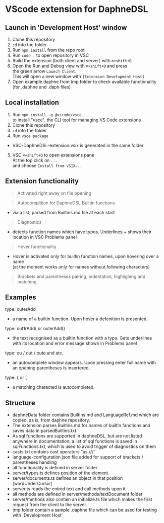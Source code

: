 # VScode extension for DaphneDSL

## Launch in 'Development Host' window

1. Clone this repository
2. `cd` into the folder
3. Run `npm install` from the repo root
4. Run `code .` to open repository in VSC
5. Build the extension (both client and server) with `⌘+shift+B`
6. Open the Run and Debug view with `⌘+shift+D` and press <br>the green arrow `Launch Client`.  
    This will open a new window with `[Extension Development Host]`
7. Open example.daphne from tmp folder to check available functionality <br> (for .daphne and .daph files)

## Local installation

1. Run `npm install -g @vscode/vsce` <br>
to install "vsce", the CLI tool for managing VS Code extensions
2. Clone this repository
3. `cd` into the folder
3. Run `vsce package`
- VSC-DaphneDSL-extension.vsix is generated in the same folder

5. VSC `⌘+shift+D` to open extensions pane
<br> At the top click on `...` 
<br> and choose `Install from VSIX...` 

## Extension functionality

  > Activated right away on file opening

  > Autocomplition for DaphneDSL Builtin functions  
  - via a list, parsed from Builtins.md file at each start
  > Diagnostics   
  - detects function names which have typos. Underlines + shows their location in VSC Problems panel
  > Hover functionality   
  - Hover is activated only for builtin function names, upon hovering over a name   
  (at the moment works only for names without following characters)
  > Brackets and parentheses pairing, indentation, highlighing and matching

## Examples

type: outerAdd   
- a name of a builtin function. Upon hover a defenition is presented.  

type: out1rAdd( or outerAdd()   
- the text recognised as a builtin function with a typo. Gets underlines with its location and error message shown in Problems panel  

type: ou / out / oute and etc. 
- an autocomplete window appears. Upon pressing enter full name with an opening parentheses is insertered.

type: { or [
- a matching characted is autocompleted.

## Structure
- daphneData folder contains Builtins.md and LanguageRef.md which are copied, as is, from daphne repository.
- The extension parses Builtins.md for names of builtin fanctions and saves data in parsedBuiltins.txt
- As sql functions are supported in daphneDSL, but are not listed anywhere in documentation, a list of sql functions is saved in sqlFunctions.txt, which is used to avoid trigger of diagnostics on them
- casts.txt contains cast operators "as.///" 
- language-configuration.json file added for support of brackets / parentheses handling
- all functionality is defined in server folder
- server/types.ts defines position of the element.
- server/documents.ts defines an object in that position (wordUnderCursor)
- server.ts reads the entred text and call methods upon it
- all methods are defined in server/methods/textDocument folder
- server/methods also contain an initialize.ts file which makes the first request from the client to the server.  
- tmp folder contain a sample .daphne file which can be used for testing with 'Development Host'
